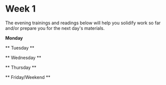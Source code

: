 # Week 1

The evening trainings and readings below will help you solidify work so far and/or prepare you for the next day's materials.

**Monday**

** Tuesday **

** Wednesday **

** Thursday **

** Friday/Weekend **
